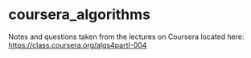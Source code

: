 coursera_algorithms
===================

Notes and questions taken from the lectures on Coursera located here: https://class.coursera.org/algs4partI-004
